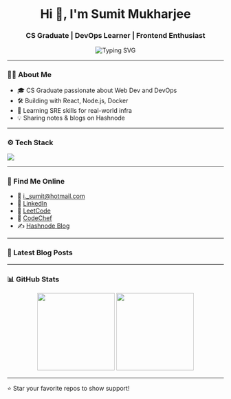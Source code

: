 <h1 align="center">Hi 👋, I'm Sumit Mukharjee</h1>
<h3 align="center">CS Graduate | DevOps Learner | Frontend Enthusiast</h3>

<p align="center">
  <img src="https://readme-typing-svg.demolab.com?font=Fira+Code&size=22&duration=3000&pause=1000&color=F70000&center=true&vCenter=true&width=500&lines=CS+Graduate;DevOps+Learner;React+%26+Node+Developer;Docker+Fanboy" alt="Typing SVG" />
</p>

---

### 🧑‍💻 About Me
- 🎓 CS Graduate passionate about Web Dev and DevOps
- 🛠️ Building with React, Node.js, Docker
- 🌱 Learning SRE skills for real-world infra
- 💡 Sharing notes & blogs on Hashnode

---

### ⚙️ Tech Stack
<p align="left">
  <img src="https://skillicons.dev/icons?i=html,css,js,react,nodejs,docker,git,androidstudio" />
</p>

---

### 🔗 Find Me Online
- 📧 [i._sumit@hotmail.com](mailto:i._sumit@hotmail.com)
- 💼 [LinkedIn](https://www.linkedin.com/in/isumitmukharjeee/)
- 🧠 [LeetCode](https://leetcode.com/u/sumitmukharjeee/)
- 🧩 [CodeChef](https://www.codechef.com/users/sumitmukharjee)
- ✍️ [Hashnode Blog](https://developersgo.hashnode.dev/)

---

### 📝 Latest Blog Posts

<!-- BLOG-POST-LIST:START -->
<!-- BLOG-POST-LIST:END -->

---

### 📊 GitHub Stats
<p align="center">
  <img src="https://github-readme-stats.vercel.app/api?username=sumitmukharjee&show_icons=true&theme=radical" height="180px"/>
  <img src="https://github-readme-stats.vercel.app/api/top-langs/?username=sumitmukharjee&layout=compact&theme=radical" height="180px"/>
</p>

---

⭐️ Star your favorite repos to show support!
